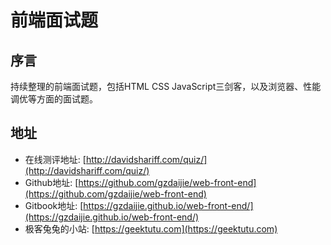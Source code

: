# 前端面试题

## 序言

持续整理的前端面试题，包括HTML CSS JavaScript三剑客，以及浏览器、性能调优等方面的面试题。

## 地址
- 在线测评地址: [http://davidshariff.com/quiz/](http://davidshariff.com/quiz/)
- Github地址: [https://github.com/gzdaijie/web-front-end](https://github.com/gzdaijie/web-front-end)
- Gitbook地址: [https://gzdaijie.github.io/web-front-end/](https://gzdaijie.github.io/web-front-end/)
- 极客兔兔的小站: [https://geektutu.com](https://geektutu.com)
